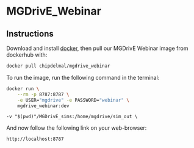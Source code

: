 # MGDrivE_Webinar

## Instructions

Download and install [docker](https://docs.docker.com/get-docker/), then pull our MGDrivE Webinar image from dockerhub with:

```bash
docker pull chipdelmal/mgdrive_webinar
```


To run the image, run the following command in the terminal:

```bash
docker run \
    --rm -p 8787:8787 \
    -e USER="mgdrive" -e PASSWORD="webinar" \
    mgdrive_webinar:dev 
```

    -v "$(pwd)"/MGDrivE_sims:/home/mgdrive/sim_out \

And now follow the following link on your web-browser:

```bash
http://localhost:8787
```